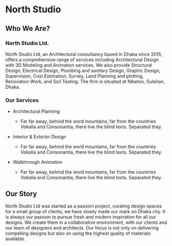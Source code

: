 # North Studio

## Who We Are?
### North Studio Ltd.

North Studio Ltd, an Architectural consultancy based in Dhaka since 2015, offers a comprehensive range of services including Architectural Design with 3D Modeling and Animation services. We also provide Structural Design, Electrical Design, Plumbing and sanitary Design, Graphic Design, Supervision, Cost Estimation, Survey, Land Planning and plotting, Renovation Work, and Soil Testing. The firm is situated at Niketon, Gulshan, Dhaka.

### Our Services

- Architectural Planning
    - Far far away, behind the word mountains, far from the countries Vokalia and Consonantia, there live the blind texts. Separated they.

- Interior & Exterior Design
    - Far far away, behind the word mountains, far from the countries Vokalia and Consonantia, there live the blind texts. Separated they.

- Walkthrough Animation
    - Far far away, behind the word mountains, far from the countries Vokalia and Consonantia, there live the blind texts. Separated they.

## Our Story

North Studio Ltd was started as a passion project, curating design spaces for a small group of clients, we have slowly made our mark on Dhaka city. It is always our passion to pursue fresh and modern inspiration for all our designs. We create them in a collaborative environment, with our clients and our team of designers and architects. Our focus is not only on delivering compelling designs but also on using the highest quality of materials available.
